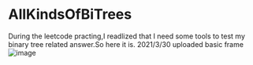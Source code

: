 # AllKindsOfBiTrees
During the leetcode practing,I readlized that I need some tools to test my binary tree related answer.So here it is.
2021/3/30 uploaded basic frame 
![image](https://user-images.githubusercontent.com/26736402/112956757-5cda2980-9173-11eb-9390-277a11533c93.png)

